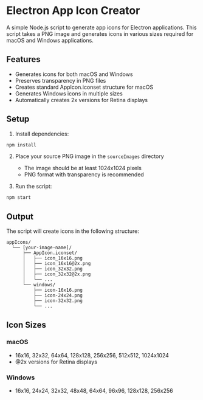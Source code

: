 # Electron App Icon Creator

A simple Node.js script to generate app icons for Electron applications. This script takes a PNG image and generates icons in various sizes required for macOS and Windows applications.

## Features

- Generates icons for both macOS and Windows
- Preserves transparency in PNG files
- Creates standard AppIcon.iconset structure for macOS
- Generates Windows icons in multiple sizes
- Automatically creates 2x versions for Retina displays

## Setup

1. Install dependencies:
```bash
npm install
```

2. Place your source PNG image in the `sourceImages` directory
   - The image should be at least 1024x1024 pixels
   - PNG format with transparency is recommended

3. Run the script:
```bash
npm start
```

## Output

The script will create icons in the following structure:

```
appIcons/
  └── [your-image-name]/
      ├── AppIcon.iconset/
      │   ├── icon_16x16.png
      │   ├── icon_16x16@2x.png
      │   ├── icon_32x32.png
      │   ├── icon_32x32@2x.png
      │   └── ...
      └── windows/
          ├── icon-16x16.png
          ├── icon-24x24.png
          ├── icon-32x32.png
          └── ...
```

## Icon Sizes

### macOS
- 16x16, 32x32, 64x64, 128x128, 256x256, 512x512, 1024x1024
- @2x versions for Retina displays

### Windows
- 16x16, 24x24, 32x32, 48x48, 64x64, 96x96, 128x128, 256x256
